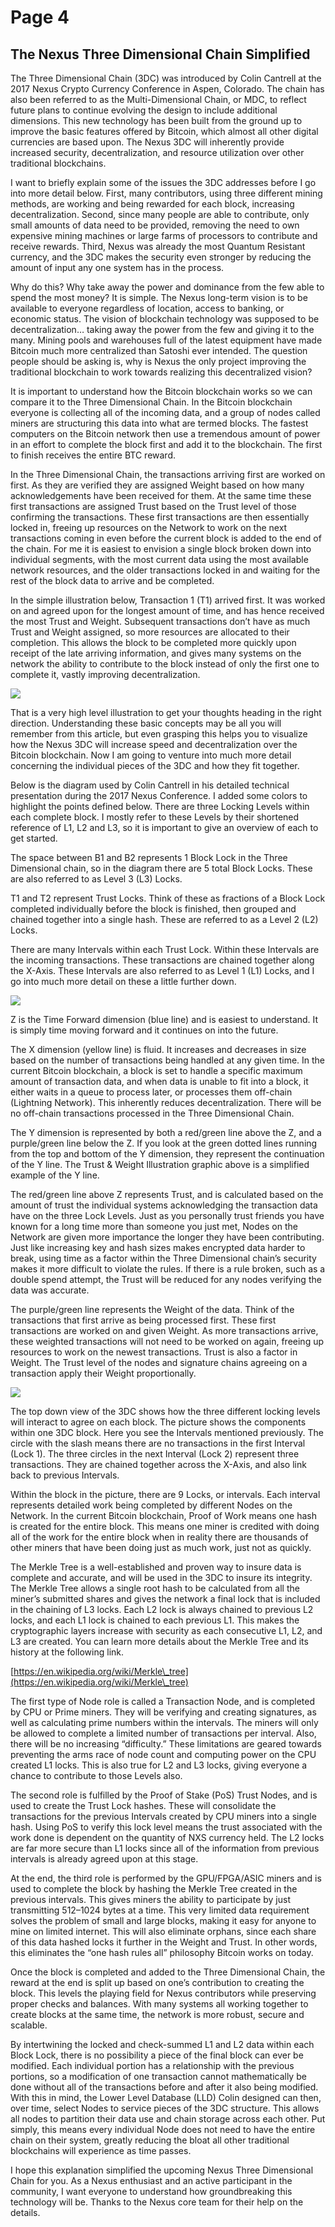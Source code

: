 # Page 4

## The Nexus Three Dimensional Chain Simplified <a href="#c968" id="c968"></a>

The Three Dimensional Chain (3DC) was introduced by Colin Cantrell at the 2017 Nexus Crypto Currency Conference in Aspen, Colorado. The chain has also been referred to as the Multi-Dimensional Chain, or MDC, to reflect future plans to continue evolving the design to include additional dimensions. This new technology has been built from the ground up to improve the basic features offered by Bitcoin, which almost all other digital currencies are based upon. The Nexus 3DC will inherently provide increased security, decentralization, and resource utilization over other traditional blockchains.



I want to briefly explain some of the issues the 3DC addresses before I go into more detail below. First, many contributors, using three different mining methods, are working and being rewarded for each block, increasing decentralization. Second, since many people are able to contribute, only small amounts of data need to be provided, removing the need to own expensive mining machines or large farms of processors to contribute and receive rewards. Third, Nexus was already the most Quantum Resistant currency, and the 3DC makes the security even stronger by reducing the amount of input any one system has in the process.

Why do this? Why take away the power and dominance from the few able to spend the most money? It is simple. The Nexus long-term vision is to be available to everyone regardless of location, access to banking, or economic status. The vision of blockchain technology was supposed to be decentralization… taking away the power from the few and giving it to the many. Mining pools and warehouses full of the latest equipment have made Bitcoin much more centralized than Satoshi ever intended. The question people should be asking is, why is Nexus the only project improving the traditional blockchain to work towards realizing this decentralized vision?

It is important to understand how the Bitcoin blockchain works so we can compare it to the Three Dimensional Chain. In the Bitcoin blockchain everyone is collecting all of the incoming data, and a group of nodes called miners are structuring this data into what are termed blocks. The fastest computers on the Bitcoin network then use a tremendous amount of power in an effort to complete the block first and add it to the blockchain. The first to finish receives the entire BTC reward.

In the Three Dimensional Chain, the transactions arriving first are worked on first. As they are verified they are assigned Weight based on how many acknowledgements have been received for them. At the same time these first transactions are assigned Trust based on the Trust level of those confirming the transactions. These first transactions are then essentially locked in, freeing up resources on the Network to work on the next transactions coming in even before the current block is added to the end of the chain. For me it is easiest to envision a single block broken down into individual segments, with the most current data using the most available network resources, and the older transactions locked in and waiting for the rest of the block data to arrive and be completed.

In the simple illustration below, Transaction 1 (T1) arrived first. It was worked on and agreed upon for the longest amount of time, and has hence received the most Trust and Weight. Subsequent transactions don’t have as much Trust and Weight assigned, so more resources are allocated to their completion. This allows the block to be completed more quickly upon receipt of the late arriving information, and gives many systems on the network the ability to contribute to the block instead of only the first one to complete it, vastly improving decentralization.

![](../../../.gitbook/assets/3dc-1.png)

That is a very high level illustration to get your thoughts heading in the right direction. Understanding these basic concepts may be all you will remember from this article, but even grasping this helps you to visualize how the Nexus 3DC will increase speed and decentralization over the Bitcoin blockchain. Now I am going to venture into much more detail concerning the individual pieces of the 3DC and how they fit together.

Below is the diagram used by Colin Cantrell in his detailed technical presentation during the 2017 Nexus Conference. I added some colors to highlight the points defined below. There are three Locking Levels within each complete block. I mostly refer to these Levels by their shortened reference of L1, L2 and L3, so it is important to give an overview of each to get started.

The space between B1 and B2 represents 1 Block Lock in the Three Dimensional chain, so in the diagram there are 5 total Block Locks. These are also referred to as Level 3 (L3) Locks.

T1 and T2 represent Trust Locks. Think of these as fractions of a Block Lock completed individually before the block is finished, then grouped and chained together into a single hash. These are referred to as a Level 2 (L2) Locks.

There are many Intervals within each Trust Lock. Within these Intervals are the incoming transactions. These transactions are chained together along the X-Axis. These Intervals are also referred to as Level 1 (L1) Locks, and I go into much more detail on these a little further down.

![](../../../.gitbook/assets/3dc-2.png)

Z is the Time Forward dimension (blue line) and is easiest to understand. It is simply time moving forward and it continues on into the future.

The X dimension (yellow line) is fluid. It increases and decreases in size based on the number of transactions being handled at any given time. In the current Bitcoin blockchain, a block is set to handle a specific maximum amount of transaction data, and when data is unable to fit into a block, it either waits in a queue to process later, or processes them off-chain (Lightning Network). This inherently reduces decentralization. There will be no off-chain transactions processed in the Three Dimensional Chain.

The Y dimension is represented by both a red/green line above the Z, and a purple/green line below the Z. If you look at the green dotted lines running from the top and bottom of the Y dimension, they represent the continuation of the Y line. The Trust & Weight Illustration graphic above is a simplified example of the Y line.

The red/green line above Z represents Trust, and is calculated based on the amount of trust the individual systems acknowledging the transaction data have on the three Lock Levels. Just as you personally trust friends you have known for a long time more than someone you just met, Nodes on the Network are given more importance the longer they have been contributing. Just like increasing key and hash sizes makes encrypted data harder to break, using time as a factor within the Three Dimensional chain’s security makes it more difficult to violate the rules. If there is a rule broken, such as a double spend attempt, the Trust will be reduced for any nodes verifying the data was accurate.

The purple/green line represents the Weight of the data. Think of the transactions that first arrive as being processed first. These first transactions are worked on and given Weight. As more transactions arrive, these weighted transactions will not need to be worked on again, freeing up resources to work on the newest transactions. Trust is also a factor in Weight. The Trust level of the nodes and signature chains agreeing on a transaction apply their Weight proportionally.

![](../../../.gitbook/assets/3dc-3.png)

The top down view of the 3DC shows how the three different locking levels will interact to agree on each block. The picture shows the components within one 3DC block. Here you see the Intervals mentioned previously. The circle with the slash means there are no transactions in the first Interval (Lock 1). The three circles in the next Interval (Lock 2) represent three transactions. They are chained together across the X-Axis, and also link back to previous Intervals.

Within the block in the picture, there are 9 Locks, or intervals. Each interval represents detailed work being completed by different Nodes on the Network. In the current Bitcoin blockchain, Proof of Work means one hash is created for the entire block. This means one miner is credited with doing all of the work for the entire block when in reality there are thousands of other miners that have been doing just as much work, just not as quickly.

The Merkle Tree is a well-established and proven way to insure data is complete and accurate, and will be used in the 3DC to insure its integrity. The Merkle Tree allows a single root hash to be calculated from all the miner’s submitted shares and gives the network a final lock that is included in the chaining of L3 locks. Each L2 lock is always chained to previous L2 locks, and each L1 lock is chained to each previous L1. This makes the cryptographic layers increase with security as each consecutive L1, L2, and L3 are created. You can learn more details about the Merkle Tree and its history at the following link.

[https://en.wikipedia.org/wiki/Merkle\_tree](https://en.wikipedia.org/wiki/Merkle\_tree)

The first type of Node role is called a Transaction Node, and is completed by CPU or Prime miners. They will be verifying and creating signatures, as well as calculating prime numbers within the intervals. The miners will only be allowed to complete a limited number of transactions per interval. Also, there will be no increasing “difficulty.” These limitations are geared towards preventing the arms race of node count and computing power on the CPU created L1 locks. This is also true for L2 and L3 locks, giving everyone a chance to contribute to those Levels also.

The second role is fulfilled by the Proof of Stake (PoS) Trust Nodes, and is used to create the Trust Lock hashes. These will consolidate the transactions for the previous Intervals created by CPU miners into a single hash. Using PoS to verify this lock level means the trust associated with the work done is dependent on the quantity of NXS currency held. The L2 locks are far more secure than L1 locks since all of the information from previous intervals is already agreed upon at this stage.

At the end, the third role is performed by the GPU/FPGA/ASIC miners and is used to complete the block by hashing the Merkle Tree created in the previous intervals. This gives miners the ability to participate by just transmitting 512–1024 bytes at a time. This very limited data requirement solves the problem of small and large blocks, making it easy for anyone to mine on limited internet. This will also eliminate orphans, since each share of this data hashed locks it further in the Weight and Trust. In other words, this eliminates the “one hash rules all” philosophy Bitcoin works on today.

Once the block is completed and added to the Three Dimensional Chain, the reward at the end is split up based on one’s contribution to creating the block. This levels the playing field for Nexus contributors while preserving proper checks and balances. With many systems all working together to create blocks at the same time, the network is more robust, secure and scalable.

By intertwining the locked and check-summed L1 and L2 data within each Block Lock, there is no possibility a piece of the final block can ever be modified. Each individual portion has a relationship with the previous portions, so a modification of one transaction cannot mathematically be done without all of the transactions before and after it also being modified. With this in mind, the Lower Level Database (LLD) Colin designed can then, over time, select Nodes to service pieces of the 3DC structure. This allows all nodes to partition their data use and chain storage across each other. Put simply, this means every individual Node does not need to have the entire chain on their system, greatly reducing the bloat all other traditional blockchains will experience as time passes.

I hope this explanation simplified the upcoming Nexus Three Dimensional Chain for you. As a Nexus enthusiast and an active participant in the community, I want everyone to understand how groundbreaking this technology will be. Thanks to the Nexus core team for their help on the details.&#x20;
